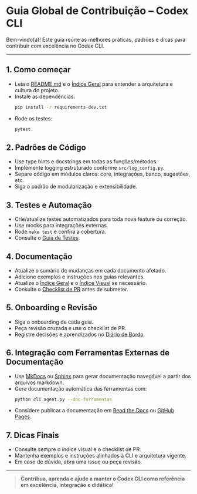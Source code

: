 # Guia Global de Contribuição – Codex CLI

Bem-vindo(a)! Este guia reúne as melhores práticas, padrões e dicas para contribuir com excelência no Codex CLI.

---

## 1. Como começar
- Leia o [README.md](../README.md) e o [Índice Geral](indice_geral.md) para entender a arquitetura e cultura do projeto.
- Instale as dependências:
  ```bash
  pip install -r requirements-dev.txt
  ```
- Rode os testes:
  ```bash
  pytest
  ```

## 2. Padrões de Código
- Use type hints e docstrings em todas as funções/métodos.
- Implemente logging estruturado conforme `src/log_config.py`.
- Separe código em módulos claros: core, integrações, banco, sugestões, etc.
- Siga o padrão de modularização e extensibilidade.

## 3. Testes e Automação
- Crie/atualize testes automatizados para toda nova feature ou correção.
- Use mocks para integrações externas.
- Rode `make test` e confira a cobertura.
- Consulte o [Guia de Testes](guia_didatico/como_escrever_testes.md).

## 4. Documentação
- Atualize o sumário de mudanças em cada documento afetado.
- Adicione exemplos e instruções nos guias relevantes.
- Atualize o [Índice Geral](indice_geral.md) e o [Índice Visual](indice_visual.md) se necessário.
- Consulte o [Checklist de PR](checklist_pr.md) antes de submeter.

## 5. Onboarding e Revisão
- Siga o onboarding de cada guia.
- Peça revisão cruzada e use o checklist de PR.
- Registre decisões e aprendizados no [Diário de Bordo](diario_de_bordo.md).

## 6. Integração com Ferramentas Externas de Documentação
- Use [MkDocs](https://www.mkdocs.org/) ou [Sphinx](https://www.sphinx-doc.org/) para gerar documentação navegável a partir dos arquivos markdown.
- Gere documentação automática das ferramentas com:
  ```bash
  python cli_agent.py --doc-ferramentas
  ```
- Considere publicar a documentação em [Read the Docs](https://readthedocs.org/) ou [GitHub Pages](https://pages.github.com/).

## 7. Dicas Finais
- Consulte sempre o índice visual e o checklist de PR.
- Mantenha exemplos e instruções alinhados à CLI e arquitetura vigente.
- Em caso de dúvida, abra uma issue ou peça revisão.

---

> **Contribua, aprenda e ajude a manter o Codex CLI como referência em excelência, integração e didática!**
